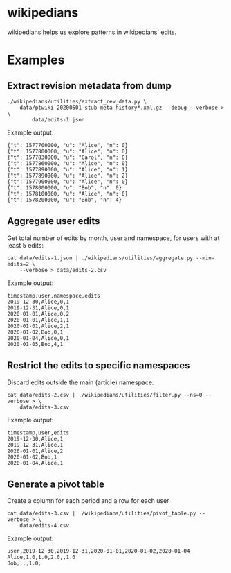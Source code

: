 # wikipedians
wikipedians helps us explore patterns in wikipedians' edits.

# Examples
## Extract revision metadata from dump
```
./wikipedians/utilities/extract_rev_data.py \
	data/ptwiki-20200501-stub-meta-history*.xml.gz --debug --verbose > \
		data/edits-1.json
```
Example output:
```
{"t": 1577700000, "u": "Alice", "n": 0}
{"t": 1577800000, "u": "Alice", "n": 0}
{"t": 1577830000, "u": "Carol", "n": 0}
{"t": 1577860000, "u": "Alice", "n": 0}
{"t": 1577890000, "u": "Alice", "n": 1}
{"t": 1577890000, "u": "Alice", "n": 2}
{"t": 1577900000, "u": "Alice", "n": 0}
{"t": 1578000000, "u": "Bob", "n": 0}
{"t": 1578100000, "u": "Alice", "n": 0}
{"t": 1578200000, "u": "Bob", "n": 4}
```


## Aggregate user edits
Get total number of edits by month, user and namespace, for users with at least
5 edits:
```
cat data/edits-1.json | ./wikipedians/utilities/aggregate.py --min-edits=2 \
	--verbose > data/edits-2.csv
```
Example output:
```
timestamp,user,namespace,edits
2019-12-30,Alice,0,1
2019-12-31,Alice,0,1
2020-01-01,Alice,0,2
2020-01-01,Alice,1,1
2020-01-01,Alice,2,1
2020-01-02,Bob,0,1
2020-01-04,Alice,0,1
2020-01-05,Bob,4,1
```

## Restrict the edits to specific namespaces
Discard edits outside the main (article) namespace:
```
cat data/edits-2.csv | ./wikipedians/utilities/filter.py --ns=0 --verbose > \
	data/edits-3.csv
```
Example output:
```
timestamp,user,edits
2019-12-30,Alice,1
2019-12-31,Alice,1
2020-01-01,Alice,2
2020-01-02,Bob,1
2020-01-04,Alice,1
```

## Generate a pivot table
Create a column for each period and a row for each user
```
cat data/edits-3.csv | ./wikipedians/utilities/pivot_table.py --verbose > \
	data/edits-4.csv
```
Example output:
```
user,2019-12-30,2019-12-31,2020-01-01,2020-01-02,2020-01-04
Alice,1.0,1.0,2.0,,1.0
Bob,,,,1.0,
```
